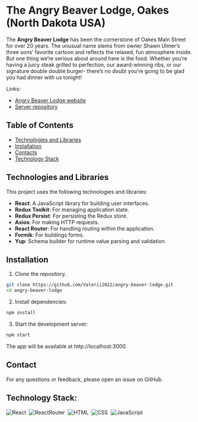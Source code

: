 # The Angry Beaver Lodge, Oakes (North Dakota USA)

The **Angry Beaver Lodge** has been the cornerstone of Oakes Main Street for
over 20 years. The unusual name stems from owner Shawn Ulmer’s three sons’
favorite cartoon and reflects the relaxed, fun atmosphere inside. But one thing
we’re serious about around here is the food. Whether you’re having a juicy steak
grilled to perfection, our award-winning ribs, or our signature double double
burger- there’s no doubt you’re going to be glad you had dinner with us tonight!

Links: 
- [Angry Beaver Lodge website](https://angry-beaver-lodge.vercel.app/)
- [Server repository](https://github.com/Valerii2022/angry-beaver-oakes-BE)

## Table of Contents

- [Technologies and Libraries](#technologies-and-libraries)
- [Installation](#installation)
- [Contacts](#contacts)
- [Technology Stack](#technology-stack)

## Technologies and Libraries

This project uses the following technologies and libraries:

- **React**: A JavaScript library for building user interfaces.
- **Redux Toolkit**: For managing application state.
- **Redux Persist**: For persisting the Redux store.
- **Axios**: For making HTTP requests.
- **React Router**: For handling routing within the application.
- **Formik**: For buildings forms.
- **Yup**: Schema builder for runtime value parsing and validation.

## Installation

1. Clone the repository.

```sh
git clone https://github.com/Valerii2022/angry-beaver-lodge.git
cd angry-beaver-lodge
```

2. Install dependencies:

```sh
npm install
```

3. Start the development server:

```sh
npm start
```

The app will be available at http://localhost:3000.

## Contact

For any questions or feedback, please open an issue on GitHub.

## Technology Stack:

![React](https://img.shields.io/badge/-React-05122A?style=flat&logo=react)&nbsp;
![ReactRouter](https://img.shields.io/badge/-ReactRouter-05122A?style=flat&logo=ReactRouter)&nbsp;
![HTML](https://img.shields.io/badge/-HTML-05122A?style=flat&logo=HTML5)&nbsp;
![CSS](https://img.shields.io/badge/-CSS-05122A?style=flat&logo=CSS3&logoColor=1572B6)&nbsp;
![JavaScript](https://img.shields.io/badge/-JavaScript-05122A?style=flat&logo=javascript)&nbsp;
